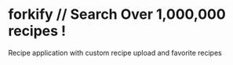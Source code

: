 # forkify // Search Over 1,000,000 recipes !

Recipe application with custom recipe upload and favorite recipes
